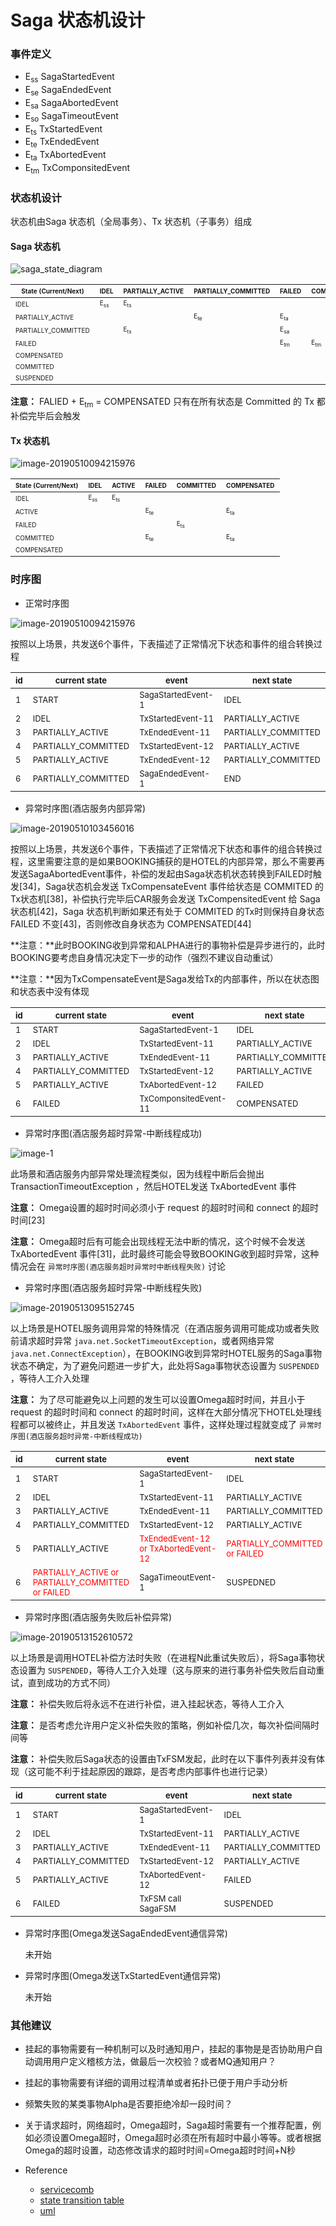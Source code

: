 # Saga 状态机设计

### 事件定义

- E<sub>ss</sub> SagaStartedEvent 
- E<sub>se</sub> SagaEndedEvent
- E<sub>sa</sub> SagaAbortedEvent
- E<sub>so</sub> SagaTimeoutEvent
- E<sub>ts</sub> TxStartedEvent
- E<sub>te</sub> TxEndedEvent
- E<sub>ta</sub> TxAbortedEvent
- E<sub>tm</sub> TxComponsitedEvent

### 状态机设计

状态机由Saga 状态机（全局事务）、Tx 状态机（子事务）组成

#### Saga 状态机

![saga_state_diagram](assets/saga_state_diagram.png)

| <font size=1>State (Current/Next)</font> | <font size=1>IDEL</font>           | <font size=1>PARTIALLY_ACTIVE</font> | <font size=1>PARTIALLY_COMMITTED</font> | <font size=1>FAILED</font>         | <font size=1>COMPENSATED</font>    | <font size=1>COMMITTED</font>      | <font size=1>SUSPENDED</font>                       |
| ---------------------------------------- | ---------------------------------- | ------------------------------------ | --------------------------------------- | ---------------------------------- | ---------------------------------- | ---------------------------------- | --------------------------------------------------- |
| <font size=1>IDEL</font>                 | <font size=1>E<sub>ss</sub></font> | <font size=1>E<sub>ts</sub></font>   |                                         |                                    |                                    |                                    | <font size=1>E<sub>se</sub> / E<sub>sa</sub></font> |
| <font size=1>PARTIALLY_ACTIVE</font>     |                                    |                                      | <font size=1>E<sub>te</sub></font>      | <font size=1>E<sub>ta</sub></font> |                                    |                                    | <font size=1>E<sub>so</sub></font>                  |
| <font size=1>PARTIALLY_COMMITTED</font>  |                                    | <font size=1>E<sub>ts</sub></font>   |                                         | <font size=1>E<sub>sa</sub></font> |                                    | <font size=1>E<sub>se</sub></font> |                                                     |
| <font size=1>FAILED</font>               |                                    |                                      |                                         | <font size=1>E<sub>tm</sub></font> | <font size=1>E<sub>tm</sub></font> |                                    |                                                     |
| <font size=1>COMPENSATED</font>          |                                    |                                      |                                         |                                    |                                    |                                    |                                                     |
| <font size=1>COMMITTED</font>            |                                    |                                      |                                         |                                    |                                    |                                    |                                                     |
| <font size=1>SUSPENDED</font>            |                                    |                                      |                                         |                                    |                                    |                                    |                                                     |

**注意：** FALIED + E<sub>tm</sub> = COMPENSATED 只有在所有状态是 Committed 的 Tx 都补偿完毕后会触发 

#### Tx 状态机

![image-20190510094215976](assets/tx_state_diagram.png)

| <font size=1>State (Current/Next)</font> | <font size=1>IDEL</font>           | <font size=1>ACTIVE</font>         | <font size=1>FAILED</font>         | <font size=1>COMMITTED</font>      | <font size=1>COMPENSATED</font>    |
| ---------------------------------------- | ---------------------------------- | ---------------------------------- | ---------------------------------- | ---------------------------------- | ---------------------------------- |
| <font size=1>IDEL</font>                 | <font size=1>E<sub>ss</sub></font> | <font size=1>E<sub>ts</sub></font> |                                    |                                    |                                    |
| <font size=1>ACTIVE</font>               |                                    |                                    | <font size=1>E<sub>te</sub></font> |                                    | <font size=1>E<sub>ta</sub></font> |
| <font size=1>FAILED</font>               |                                    |                                    |                                    | <font size=1>E<sub>ts</sub></font> |                                    |
| <font size=1>COMMITTED</font>            |                                    |                                    | <font size=1>E<sub>te</sub></font> |                                    | <font size=1>E<sub>ta</sub></font> |
| <font size=1>COMPENSATED</font>          |                                    |                                    |                                    |                                    |                                    |



### 时序图

* 正常时序图

![image-20190510094215976](assets/saga-sequence-successful-scenario.png)

按照以上场景，共发送6个事件，下表描述了正常情况下状态和事件的组合转换过程

| <font size=2>id</font> | <font size=2>current state</font>       | <font size=2>event</font>              | <font size=2>next state</font>          |
|----| ------------------- | ------------------ | ------------------- |
|<font size=2>1</font>| <font size=2>START</font>               | <font size=2>SagaStartedEvent-1</font> | <font size=2>IDEL</font>               |
|<font size=2>2</font>| <font size=2>IDEL</font>                | <font size=2>TxStartedEvent-11</font>  | <font size=2>PARTIALLY_ACTIVE</font>    |
|<font size=2>3</font>| <font size=2>PARTIALLY_ACTIVE</font>    | <font size=2>TxEndedEvent-11</font>    | <font size=2>PARTIALLY_COMMITTED</font> |
|<font size=2>4</font>| <font size=2>PARTIALLY_COMMITTED</font> | <font size=2>TxStartedEvent-12</font>  | <font size=2>PARTIALLY_ACTIVE</font>    |
|<font size=2>5</font>| <font size=2>PARTIALLY_ACTIVE</font>    | <font size=2>TxEndedEvent-12</font>    | <font size=2>PARTIALLY_COMMITTED</font> |
|<font size=2>6</font>| <font size=2>PARTIALLY_COMMITTED</font> | <font size=2>SagaEndedEvent-1</font>   | <font size=2>END</font>                 |


* 异常时序图(酒店服务内部异常)

![image-20190510103456016](assets/saga-sequence-hotel-inner-exception-scenario.png)

按照以上场景，共发送6个事件，下表描述了正常情况下状态和事件的组合转换过程，这里需要注意的是如果BOOKING捕获的是HOTEL的内部异常，那么不需要再发送SagaAbortedEvent事件，补偿的发起由Saga状态机状态转换到FAILED时触发[34]，Saga状态机会发送 TxCompensateEvent 事件给状态是 COMMITED 的Tx状态机[38]，补偿执行完毕后CAR服务会发送 TxCompensitedEvent 给 Saga 状态机[42]，Saga 状态机判断如果还有处于 COMMITED 的Tx时则保持自身状态 FAILED 不变[43]，否则修改自身状态为 COMPENSATED[44]

**注意：**此时BOOKING收到异常和ALPHA进行的事物补偿是异步进行的，此时BOOKING要考虑自身情况决定下一步的动作（强烈不建议自动重试）

**注意：**因为TxCompensateEvent是Saga发给Tx的内部事件，所以在状态图和状态表中没有体现

| <font size=2>id</font> | <font size=2>current state</font>       | <font size=2>event</font>              | <font size=2>next state</font>          |
|----| ------------------- | ------------------ | ------------------- |
|<font size=2>1</font>| <font size=2>START</font>             | <font size=2>SagaStartedEvent-1</font> | <font size=2>IDEL</font>                |
|<font size=2>2</font>| <font size=2>IDEL</font>                | <font size=2>TxStartedEvent-11</font>  | <font size=2>PARTIALLY_ACTIVE</font>    |
|<font size=2>3</font>| <font size=2>PARTIALLY_ACTIVE</font>    | <font size=2>TxEndedEvent-11</font>    | <font size=2>PARTIALLY_COMMITTED</font> |
|<font size=2>4</font>| <font size=2>PARTIALLY_COMMITTED</font> | <font size=2>TxStartedEvent-12</font>  | <font size=2>PARTIALLY_ACTIVE</font>    |
|<font size=2>5</font>| <font size=2>PARTIALLY_ACTIVE</font>    | <font size=2>TxAbortedEvent-12</font>  | <font size=2>FAILED</font> |
|<font size=2>6</font>| <font size=2>FAILED</font> | <font size=2>TxComponsitedEvent-11</font>   | <font size=2>COMPENSATED</font>                 |


* 异常时序图(酒店服务超时异常-中断线程成功)

![image-1](assets/saga-sequence-hotel-timeout-interrupted-exception-scenario.png)

此场景和酒店服务内部异常处理流程类似，因为线程中断后会抛出 TransactionTimeoutException ，然后HOTEL发送 TxAbortedEvent 事件

**注意：** Omega设置的超时时间必须小于 request 的超时时间和 connect 的超时时间[23]

**注意：** Omega超时后有可能会出现线程无法中断的情况，这个时候不会发送 TxAbortedEvent 事件[31]，此时最终可能会导致BOOKING收到超时异常，这种情况会在 `异常时序图(酒店服务超时异常时中断线程失败)` 讨论




* 异常时序图(酒店服务超时异常-中断线程失败)

![image-20190513095152745](assets/saga-sequence-hotel-timeout-non-interrupt-exception-scenario.png)

以上场景是HOTEL服务调用异常的特殊情况（在酒店服务调用可能成功或者失败前请求超时异常 `java.net.SocketTimeoutException`，或者网络异常 `java.net.ConnectException`），在BOOKING收到异常时HOTEL服务的Saga事物状态不确定，为了避免问题进一步扩大，此处将Saga事物状态设置为 `SUSPENDED` ，等待人工介入处理

**注意：** 为了尽可能避免以上问题的发生可以设置Omega超时时间，并且小于 request 的超时时间和 connect 的超时时间，这样在大部分情况下HOTEL处理线程都可以被终止，并且发送 `TxAbortedEvent` 事件，这样处理过程就变成了 `异常时序图(酒店服务超时异常-中断线程成功)`

| <font size=2>id</font> | <font size=2>current state</font>                            | <font size=2>event</font>                                    | <font size=2>next state</font>                              |
| ---------------------- | ------------------------------------------------------------ | ------------------------------------------------------------ | ----------------------------------------------------------- |
| <font size=2>1</font>  | <font size=2>START</font>                                    | <font size=2>SagaStartedEvent-1</font>                       | <font size=2>IDEL</font>                                    |
| <font size=2>2</font>  | <font size=2>IDEL</font>                                     | <font size=2>TxStartedEvent-11</font>                        | <font size=2>PARTIALLY_ACTIVE</font>                        |
| <font size=2>3</font>  | <font size=2>PARTIALLY_ACTIVE</font>                         | <font size=2>TxEndedEvent-11</font>                          | <font size=2>PARTIALLY_COMMITTED</font>                     |
| <font size=2>4</font>  | <font size=2>PARTIALLY_COMMITTED</font>                      | <font size=2>TxStartedEvent-12</font>                        | <font size=2>PARTIALLY_ACTIVE</font>                        |
| <font size=2>5</font>  | <font size=2>PARTIALLY_ACTIVE</font>                         | <font size=2 color=red>TxEndedEvent-12 or TxAbortedEvent-12</font> | <font size=2 color=red>PARTIALLY_COMMITTED or FAILED</font> |
| <font size=2>6</font>  | <font size=2 color=red>PARTIALLY_ACTIVE or PARTIALLY_COMMITTED or FAILED</font> | <font size=2>SagaTimeoutEvent-1</font>                       | <font size=2>SUSPEDNED</font>                               |


* 异常时序图(酒店服务失败后补偿异常)

![image-20190513152610572](assets/saga-sequence-hotel-inner-exception-compensate-exception-scenario.png)

以上场景是调用HOTEL补偿方法时失败（在进程N此重试失败后），将Saga事物状态设置为 `SUSPENDED`，等待人工介入处理（这与原来的进行事务补偿失败后自动重试，直到成功的方式不同）

**注意：** 补偿失败后将永远不在进行补偿，进入挂起状态，等待人工介入

**注意：** 是否考虑允许用户定义补偿失败的策略，例如补偿几次，每次补偿间隔时间等

**注意：** 补偿失败后Saga状态的设置由TxFSM发起，此时在以下事件列表并没有体现（这可能不利于挂起原因的跟踪，是否考虑内部事件也进行记录）

| <font size=2>id</font> | <font size=2>current state</font>       | <font size=2>event</font>              | <font size=2>next state</font>          |
|----| ------------------- | ------------------ | ------------------- |
|<font size=2>1</font>| <font size=2>START</font>             | <font size=2>SagaStartedEvent-1</font> | <font size=2>IDEL</font>                |
|<font size=2>2</font>| <font size=2>IDEL</font>                | <font size=2>TxStartedEvent-11</font>  | <font size=2>PARTIALLY_ACTIVE</font>    |
|<font size=2>3</font>| <font size=2>PARTIALLY_ACTIVE</font>    | <font size=2>TxEndedEvent-11</font>    | <font size=2>PARTIALLY_COMMITTED</font> |
|<font size=2>4</font>| <font size=2>PARTIALLY_COMMITTED</font> | <font size=2>TxStartedEvent-12</font>  | <font size=2>PARTIALLY_ACTIVE</font>    |
|<font size=2>5</font>| <font size=2>PARTIALLY_ACTIVE</font>    | <font size=2>TxAbortedEvent-12</font>  | <font size=2>FAILED</font> |
|<font size=2>6</font>| <font size=2>FAILED</font> | <font size=2>TxFSM call SagaFSM</font> | <font size=2>SUSPENDED</font>        |




* 异常时序图(Omega发送SagaEndedEvent通信异常)

  未开始

* 异常时序图(Omega发送TxStartedEvent通信异常)

  未开始

### 其他建议

* 挂起的事物需要有一种机制可以及时通知用户，挂起的事物是是否协助用户自动调用用户定义稽核方法，做最后一次校验？或者MQ通知用户？
* 挂起的事物需要有详细的调用过程清单或者拓扑已便于用户手动分析
* 频繁失败的某类事物Alpha是否要拒绝冷却一段时间？
* 关于请求超时，网络超时，Omega超时，Saga超时需要有一个推荐配置，例如必须设置Omega超时，Omega超时必须在所有超时中最小等等。或者根据Omega的超时设置，动态修改请求的超时时间=Omega超时时间+N秒


* Reference

  * [servicecomb](https://cwiki.apache.org/confluence/display/SERVICECOMB/Using+StateMachine+for+tracing+the+transaction+states)
  * [state transition table](https://en.wikipedia.org/wiki/State_transition_table)
  * [uml](http://plantuml.com/en/)


